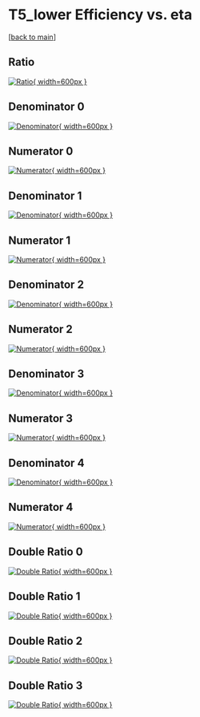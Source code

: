 # T5_lower Efficiency vs. eta

[[back to main](./)]



## Ratio

[![Ratio](../mtv/var/T5_lower_xtr_13_1_eff_eta.png){ width=600px }](../mtv/var/T5_lower_xtr_13_1_eff_eta.pdf)

## Denominator 0

[![Denominator](../mtv/den/T5_lower_xtr_13_1_eff_eta_den0.png){ width=600px }](../mtv/den/T5_lower_xtr_13_1_eff_eta_den0.pdf)

## Numerator 0

[![Numerator](../mtv/num/T5_lower_xtr_13_1_eff_eta_num0.png){ width=600px }](../mtv/num/T5_lower_xtr_13_1_eff_eta_num0.pdf)

## Denominator 1

[![Denominator](../mtv/den/T5_lower_xtr_13_1_eff_eta_den1.png){ width=600px }](../mtv/den/T5_lower_xtr_13_1_eff_eta_den1.pdf)

## Numerator 1

[![Numerator](../mtv/num/T5_lower_xtr_13_1_eff_eta_num1.png){ width=600px }](../mtv/num/T5_lower_xtr_13_1_eff_eta_num1.pdf)

## Denominator 2

[![Denominator](../mtv/den/T5_lower_xtr_13_1_eff_eta_den2.png){ width=600px }](../mtv/den/T5_lower_xtr_13_1_eff_eta_den2.pdf)

## Numerator 2

[![Numerator](../mtv/num/T5_lower_xtr_13_1_eff_eta_num2.png){ width=600px }](../mtv/num/T5_lower_xtr_13_1_eff_eta_num2.pdf)

## Denominator 3

[![Denominator](../mtv/den/T5_lower_xtr_13_1_eff_eta_den3.png){ width=600px }](../mtv/den/T5_lower_xtr_13_1_eff_eta_den3.pdf)

## Numerator 3

[![Numerator](../mtv/num/T5_lower_xtr_13_1_eff_eta_num3.png){ width=600px }](../mtv/num/T5_lower_xtr_13_1_eff_eta_num3.pdf)

## Denominator 4

[![Denominator](../mtv/den/T5_lower_xtr_13_1_eff_eta_den4.png){ width=600px }](../mtv/den/T5_lower_xtr_13_1_eff_eta_den4.pdf)

## Numerator 4

[![Numerator](../mtv/num/T5_lower_xtr_13_1_eff_eta_num4.png){ width=600px }](../mtv/num/T5_lower_xtr_13_1_eff_eta_num4.pdf)

## Double Ratio 0

[![Double Ratio](../mtv/ratio/T5_lower_xtr_13_1_eff_eta_ratio0.png){ width=600px }](../mtv/ratio/T5_lower_xtr_13_1_eff_eta_ratio0.pdf)

## Double Ratio 1

[![Double Ratio](../mtv/ratio/T5_lower_xtr_13_1_eff_eta_ratio1.png){ width=600px }](../mtv/ratio/T5_lower_xtr_13_1_eff_eta_ratio1.pdf)

## Double Ratio 2

[![Double Ratio](../mtv/ratio/T5_lower_xtr_13_1_eff_eta_ratio2.png){ width=600px }](../mtv/ratio/T5_lower_xtr_13_1_eff_eta_ratio2.pdf)

## Double Ratio 3

[![Double Ratio](../mtv/ratio/T5_lower_xtr_13_1_eff_eta_ratio3.png){ width=600px }](../mtv/ratio/T5_lower_xtr_13_1_eff_eta_ratio3.pdf)

